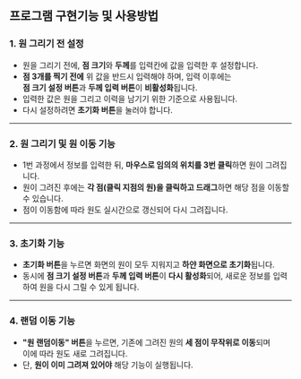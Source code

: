 ## 프로그램 구현기능 및 사용방법

### 1. 원 그리기 전 설정

- 원을 그리기 전에, **점 크기**와 **두께**를 입력칸에 값을 입력한 후 설정합니다.  
- **점 3개를 찍기 전에** 위 값을 반드시 입력해야 하며, 입력 이후에는  
  **점 크기 설정 버튼**과 **두께 입력 버튼**이 **비활성화**됩니다.
- 입력한 값은 원을 그리고 이력을 남기기 위한 기준으로 사용됩니다.
- 다시 설정하려면 **초기화 버튼**을 눌러야 합니다.

---

### 2. 원 그리기 및 원 이동 기능

- 1번 과정에서 정보를 입력한 뒤, **마우스로 임의의 위치를 3번 클릭**하면 원이 그려집니다.
- 원이 그려진 후에는 **각 점(클릭 지점의 원)을 클릭하고 드래그**하면 해당 점을 이동할 수 있습니다.
- 점이 이동함에 따라 원도 실시간으로 갱신되어 다시 그려집니다.

---

### 3. 초기화 기능

- **초기화 버튼**을 누르면 화면의 원이 모두 지워지고 **하얀 화면으로 초기화**됩니다.
- 동시에 **점 크기 설정 버튼**과 **두께 입력 버튼**이 **다시 활성화**되어,
  새로운 정보를 입력하여 원을 다시 그릴 수 있게 됩니다.

---

### 4. 랜덤 이동 기능

- **"원 랜덤이동" 버튼**을 누르면, 기존에 그려진 원의 **세 점이 무작위로 이동**되며  
  이에 따라 원도 새로 그려집니다.
- 단, **원이 이미 그려져 있어야** 해당 기능이 실행됩니다.
